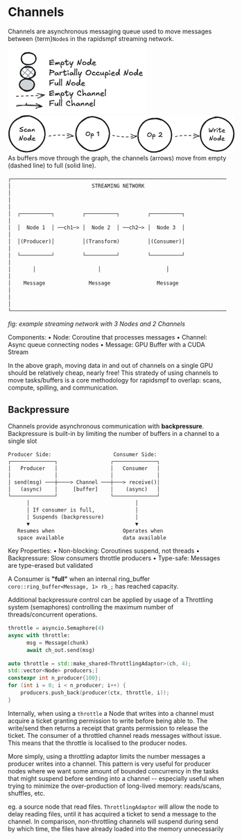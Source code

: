 # Channels


Channels are asynchronous messaging queue used to move messages between {term}`Node`s in the rapidsmpf streaming network.

<img src="../_static/animation-legend.png" alt="Animation Legend" style="width: 320px;"/>
<img src="../_static/buffers-animated.gif" alt="Animated buffer pipeline" style="max-width: 4500px;"/>

<br/>
As buffers move through the graph, the channels (arrows) move from empty (dashed line) to full (solid line).


```
┌─────────────────────────────────────────────────────────────────────────┐
│                          STREAMING NETWORK                              │
│                                                                         │
│  ┌──────────┐         ┌──────────┐         ┌──────────┐                 │
│  │  Node 1  │ ──ch1─> │  Node 2  │ ──ch2─> │  Node 3  │                 │
│  │(Producer)│         │(Transform)         │(Consumer)│                 │
│  └──────────┘         └──────────┘         └──────────┘                 │
│       │                    │                     │                      │
│    Message              Message               Message                   │
│                                                                         │
└─────────────────────────────────────────────────────────────────────────┘
```
*fig: example streaming network with 3 Nodes and 2 Channels*

Components:
  • Node: Coroutine that processes messages
  • Channel: Async queue connecting nodes
  • Message: GPU Buffer with a CUDA Stream

In the above graph, moving data in and out of channels on a single GPU should be relatively cheap, nearly free! This stratedy of using channels to move tasks/buffers is a core methodology for rapidsmpf to overlap: scans, compute, spilling, and communication.

## Backpressure

Channels provide asynchronous communication with **backpressure**.  Backpressure is built-in by limiting the number of buffers in a channel to a single slot

```
Producer Side:                    Consumer Side:
┌──────────────┐                 ┌──────────────┐
│   Producer   │                 │   Consumer   │
│              │                 │              │
│ send(msg) ───┼────> Channel ───┼───> receive()│
│   (async)    │     [buffer]    │    (async)   │
└──────────────┘                 └──────────────┘
      │                                  │
      │ If consumer is full,             │
      │ Suspends (backpressure)          │
      ▼                                  ▼
   Resumes when                      Operates when
   space available                   data available
```

Key Properties:
  • Non-blocking: Coroutines suspend, not threads
  • Backpressure: Slow consumers throttle producers
  • Type-safe: Messages are type-erased but validated

A Consumer is **"full"** when an internal ring_buffer `coro::ring_buffer<Message, 1> rb_;` has reached capacity.

Additional backpressure control can be applied by usage of a Throttling
system (semaphores) controlling the maximum number of
threads/concurrent operations.


```python
throttle = asyncio.Semaphore(4)
async with throttle:
      msg = Message(chunk)
      await ch_out.send(msg)
```


```c++
auto throttle = std::make_shared<ThrottlingAdaptor>(ch, 4);
std::vector<Node> producers;]
constexpr int n_producer{100};
for (int i = 0; i < n_producer; i++) {
    producers.push_back(producer(ctx, throttle, i));
}
```

Internally, when using a `throttle` a Node that writes into a channel must acquire a ticket granting permission to write before being able to. The write/send then returns a receipt that grants permission to release the ticket.  The consumer of a throttled channel reads messages without issue.  This means that the throttle is localised to the producer nodes.

More simply, using a throttling adaptor limits the number messages a producer writes into a channel.  This pattern is very useful for producer nodes where we want some amount of bounded concurrency in the tasks that might suspend before sending into a channel -- especially useful when trying to minimize the over-production of long-lived memory: reads/scans, shuffles, etc.

eg. a source node that read files. `ThrottlingAdaptor` will allow the node to delay reading files, until it has acquired a ticket to send a message to the channel. In comparison, non-throttling channels will suspend during send by which time, the files have already loaded into the memory unnecessarily
